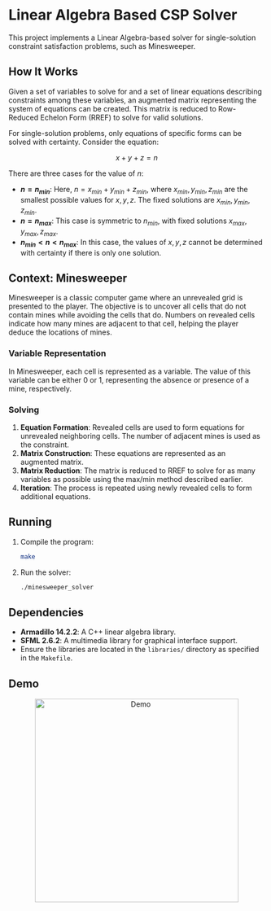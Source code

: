 # Linear Algebra Based CSP Solver

This project implements a Linear Algebra-based solver for single-solution constraint satisfaction problems, such as Minesweeper.

## How It Works

Given a set of variables to solve for and a set of linear equations describing constraints among these variables, an augmented matrix representing the system of equations can be created. This matrix is reduced to Row-Reduced Echelon Form (RREF) to solve for valid solutions.

For single-solution problems, only equations of specific forms can be solved with certainty. Consider the equation:

$$x + y + z = n$$

There are three cases for the value of $n$:

* **$n = n_{min}$**: Here, $n = x_{min} + y_{min} + z_{min}$, where $x_{min}, y_{min}, z_{min}$ are the smallest possible values for $x, y, z$. The fixed solutions are $x_{min}, y_{min}, z_{min}$.
* **$n = n_{max}$**: This case is symmetric to $n_{min}$, with fixed solutions $x_{max}, y_{max}, z_{max}$.
* **$n_{min} < n < n_{max}$**: In this case, the values of $x, y, z$ cannot be determined with certainty if there is only one solution.

## Context: Minesweeper

Minesweeper is a classic computer game where an unrevealed grid is presented to the player. The objective is to uncover all cells that do not contain mines while avoiding the cells that do. Numbers on revealed cells indicate how many mines are adjacent to that cell, helping the player deduce the locations of mines.

### Variable Representation

In Minesweeper, each cell is represented as a variable. The value of this variable can be either 0 or 1, representing the absence or presence of a mine, respectively.

### Solving

1. **Equation Formation**: Revealed cells are used to form equations for unrevealed neighboring cells. The number of adjacent mines is used as the constraint.
2. **Matrix Construction**: These equations are represented as an augmented matrix.
3. **Matrix Reduction**: The matrix is reduced to RREF to solve for as many variables as possible using the max/min method described earlier.
4. **Iteration**: The process is repeated using newly revealed cells to form additional equations.

## Running

1. Compile the program:
   ```bash
   make
   ```
2. Run the solver:
   ```bash
   ./minesweeper_solver
   ```

## Dependencies

- **Armadillo 14.2.2**: A C++ linear algebra library.
- **SFML 2.6.2**: A multimedia library for graphical interface support.
- Ensure the libraries are located in the `libraries/` directory as specified in the `Makefile`.

## Demo
<p align="center">
  <img src="https://github.com/user-attachments/assets/76b2934a-f0e4-4318-90e7-452c38a98372" alt="Demo" width="400">
</p>
